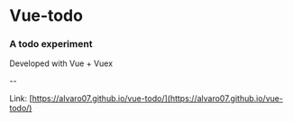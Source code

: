 # Vue-todo

### A todo experiment

Developed with Vue + Vuex

--

Link: [https://alvaro07.github.io/vue-todo/](https://alvaro07.github.io/vue-todo/)
